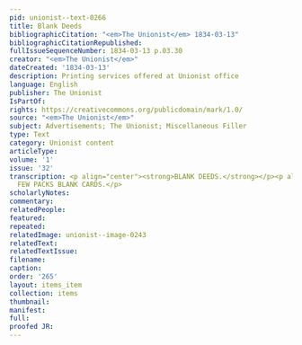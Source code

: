 ```yaml
---
pid: unionist--text-0266
title: Blank Deeds
bibliographicCitation: "<em>The Unionist</em> 1834-03-13"
bibliographicCitationRepublished: 
fullIssueSequenceNumber: 1834-03-13 p.03.30
creator: "<em>The Unionist</em>"
dateCreated: '1834-03-13'
description: Printing services offered at Unionist office
language: English
publisher: The Unionist
IsPartOf: 
rights: https://creativecommons.org/publicdomain/mark/1.0/
source: "<em>The Unionist</em>"
subject: Advertisements; The Unionist; Miscellaneous Filler
type: Text
category: Unionist content
articleType: 
volume: '1'
issue: '32'
transcription: <p align="center"><strong>BLANK DEEDS.</strong></p><p align="center">A
  FEW PACKS BLANK CARDS.</p>
scholarlyNotes: 
commentary: 
relatedPeople: 
featured: 
repeated: 
relatedImage: unionist--image-0243
relatedText: 
relatedTextIssue: 
filename: 
caption: 
order: '265'
layout: items_item
collection: items
thumbnail: 
manifest: 
full: 
proofed JR: 
---
```

